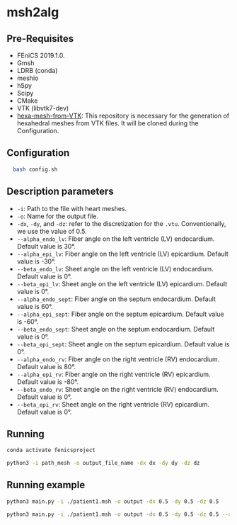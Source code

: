 # msh2alg

## Pre-Requisites
- FEniCS 2019.1.0.
- Gmsh
- LDRB (conda)
- meshio
- h5py 
- Scipy
- CMake
- VTK (libvtk7-dev)
- [hexa-mesh-from-VTK](https://github.com/rsachetto/hexa-mesh-from-VTK.git): This repository is necessary for the generation of hexahedral meshes from VTK files. It will be cloned during the Configuration.
  

## Configuration
  ```sh
    bash config.sh
  ```

## Description parameters
- `-i`: Path to the file with heart meshes.
- `-o`: Name for the output file.
- `-dx`, `-dy`, and `-dz`: refer to the discretization for the `.vtu`. Conventionally, we use the value of 0.5.
- `--alpha_endo_lv`: Fiber angle on the left ventricle (LV) endocardium. Default value is 30°.
- `--alpha_epi_lv`: Fiber angle on the left ventricle (LV) epicardium. Default value is -30°.
- `--beta_endo_lv`: Sheet angle on the left ventricle (LV) endocardium. Default value is 0°.
- `--beta_epi_lv`: Sheet angle on the left ventricle (LV) epicardium. Default value is 0°.
- `--alpha_endo_sept`: Fiber angle on the septum endocardium. Default value is 60°.
- `--alpha_epi_sept`: Fiber angle on the septum epicardium. Default value is -60°.
- `--beta_endo_sept`: Sheet angle on the septum endocardium. Default value is 0°.
- `--beta_epi_sept`: Sheet angle on the septum epicardium. Default value is 0°.
- `--alpha_endo_rv`: Fiber angle on the right ventricle (RV) endocardium. Default value is 80°.
- `--alpha_epi_rv`: Fiber angle on the right ventricle (RV) epicardium. Default value is -80°.
- `--beta_endo_rv`: Sheet angle on the right ventricle (RV) endocardium. Default value is 0°.
- `--beta_epi_rv`: Sheet angle on the right ventricle (RV) epicardium. Default value is 0°.

## Running
```sh
conda activate fenicsproject
```
```sh
python3 -i path_mesh -o output_file_name -dx dx -dy dy -dz dz
```
## Running example
```sh
python3 main.py -i ./patient1.msh -o output -dx 0.5 -dy 0.5 -dz 0.5
``` 

``` sh
python3 main.py -i ./patient1.msh -o output -dx 0.5 -dy 0.5 -dz 0.5 --alpha_endo_lv 30 --alpha_epi_lv -30 --beta_endo_lv 0 --beta_epi_lv 0 --alpha_endo_sept 60 --alpha_epi_sept -60 --beta_endo_sept 0 --beta_epi_sept 0 --alpha_endo_rv 80 --alpha_epi_rv -80 --beta_endo_rv 0 --beta_epi_rv 0
``` 